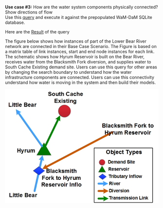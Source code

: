 **Use case #3:** How are the water system components physically connected? Show directions of flow    
Use this [query](https://github.com/amabdallah/WaM-DaM/blob/master/03UseCases/Queries/02FindConnectivityMatrixOfScenario.sql) and execute it against the prepopulated WaM-DaM SQLite database.

Here are the [Result](https://github.com/amabdallah/WaM-DaM/blob/master/02UseCases/Results/UseCase3.csv) of the query

The figure below shows how instances of part of the Lower Bear River network are connected in their Base Case Scenario. The Figure is based on a matrix table of link instances, start and end node instances for each link. The schematic shows how Hyrum Reservoir is built on the Bear River, receives water from the Blacksmith Fork diversion, and supplies water to South Cache Existing demand site. Users can use this query for other areas by changing the search boundary to understand how the water infrastructure components are connected. Users can use this connectivity understand how water is moving in the system and then build their models. 
  
![](https://github.com/amabdallah/WaM-DaM/blob/master/02UseCases/Results/ExampleNetwork.jpg)
